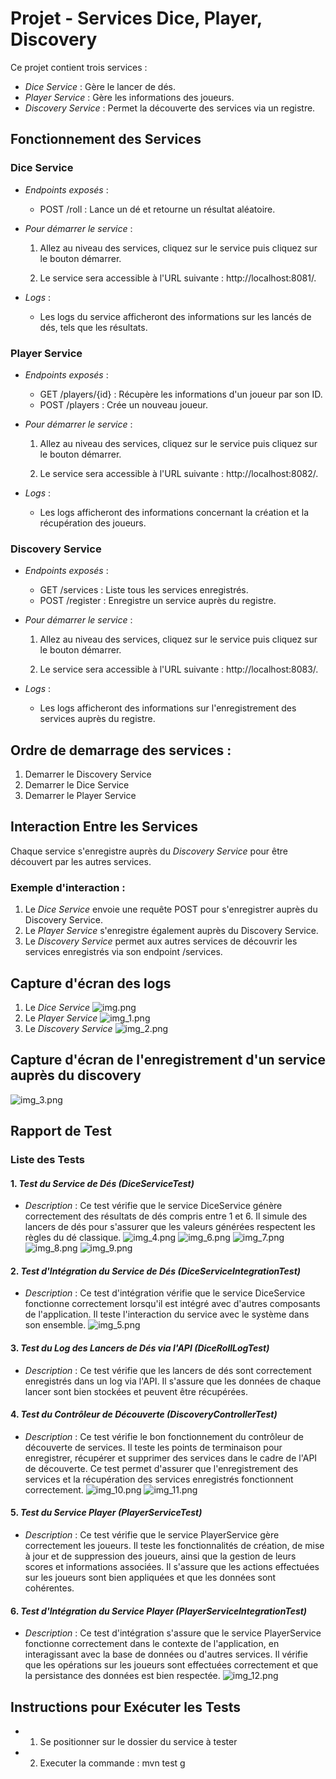 # Projet - Services Dice, Player, Discovery

Ce projet contient trois services :
- *Dice Service* : Gère le lancer de dés.
- *Player Service* : Gère les informations des joueurs.
- *Discovery Service* : Permet la découverte des services via un registre.

## Fonctionnement des Services

### Dice Service
- *Endpoints exposés* :
    - POST /roll : Lance un dé et retourne un résultat aléatoire.

- *Pour démarrer le service* :
    1. Allez au niveau des services, cliquez sur le service puis cliquez sur le bouton démarrer.

    2. Le service sera accessible à l'URL suivante : http://localhost:8081/.

- *Logs* :
    - Les logs du service afficheront des informations sur les lancés de dés, tels que les résultats.

### Player Service
- *Endpoints exposés* :
    - GET /players/{id} : Récupère les informations d'un joueur par son ID.
    - POST /players : Crée un nouveau joueur.

- *Pour démarrer le service* :
    1. Allez au niveau des services, cliquez sur le service puis cliquez sur le bouton démarrer.

    2. Le service sera accessible à l'URL suivante : http://localhost:8082/.

- *Logs* :
    - Les logs afficheront des informations concernant la création et la récupération des joueurs.

### Discovery Service
- *Endpoints exposés* :
    - GET /services : Liste tous les services enregistrés.
    - POST /register : Enregistre un service auprès du registre.

- *Pour démarrer le service* :
    1. Allez au niveau des services, cliquez sur le service puis cliquez sur le bouton démarrer.

    2. Le service sera accessible à l'URL suivante : http://localhost:8083/.

- *Logs* :
    - Les logs afficheront des informations sur l'enregistrement des services auprès du registre.

## Ordre de demarrage des services : 

1. Demarrer le Discovery Service 
2. Demarrer le Dice Service 
3. Demarrer le Player Service 

## Interaction Entre les Services

Chaque service s'enregistre auprès du *Discovery Service* pour être découvert par les autres services.

### Exemple d'interaction :
1. Le *Dice Service* envoie une requête POST pour s'enregistrer auprès du Discovery Service.
2. Le *Player Service* s'enregistre également auprès du Discovery Service.
3. Le *Discovery Service* permet aux autres services de découvrir les services enregistrés via son endpoint /services.

## Capture d'écran des logs

1. Le *Dice Service* 
![img.png](img.png)
2. Le *Player Service* 
![img_1.png](img_1.png)
3. Le *Discovery Service*
![img_2.png](img_2.png)

## Capture d'écran de l'enregistrement d'un service auprès du discovery
![img_3.png](img_3.png)

## Rapport de Test
### Liste des Tests
#### 1. *Test du Service de Dés (DiceServiceTest)*
- *Description* : Ce test vérifie que le service DiceService génère correctement des résultats de dés compris entre 1 et 6. Il simule des lancers de dés pour s'assurer que les valeurs générées respectent les règles du dé classique.
![img_4.png](img_4.png)
![img_6.png](img_6.png)
![img_7.png](img_7.png)
![img_8.png](img_8.png)
![img_9.png](img_9.png)
#### 2. *Test d'Intégration du Service de Dés (DiceServiceIntegrationTest)*
- *Description* : Ce test d'intégration vérifie que le service DiceService fonctionne correctement lorsqu'il est intégré avec d'autres composants de l'application. Il teste l'interaction du service avec le système dans son ensemble.
![img_5.png](img_5.png)
#### 3. *Test du Log des Lancers de Dés via l'API (DiceRollLogTest)*
- *Description* : Ce test vérifie que les lancers de dés sont correctement enregistrés dans un log via l'API. Il s'assure que les données de chaque lancer sont bien stockées et peuvent être récupérées.

#### 4. *Test du Contrôleur de Découverte (DiscoveryControllerTest)*
- *Description* : Ce test vérifie le bon fonctionnement du contrôleur de découverte de services. Il teste les points de terminaison pour enregistrer, récupérer et supprimer des services dans le cadre de l'API de découverte. Ce test permet d'assurer que l'enregistrement des services et la récupération des services enregistrés fonctionnent correctement.
![img_10.png](img_10.png)
![img_11.png](img_11.png)

#### 5. *Test du Service Player (PlayerServiceTest)*
- *Description* : Ce test vérifie que le service PlayerService gère correctement les joueurs. Il teste les fonctionnalités de création, de mise à jour et de suppression des joueurs, ainsi que la gestion de leurs scores et informations associées. Il s'assure que les actions effectuées sur les joueurs sont bien appliquées et que les données sont cohérentes.
#### 6. *Test d'Intégration du Service Player (PlayerServiceIntegrationTest)*
- *Description* : Ce test d'intégration s'assure que le service PlayerService fonctionne correctement dans le contexte de l'application, en interagissant avec la base de données ou d'autres services. Il vérifie que les opérations sur les joueurs sont effectuées correctement et que la persistance des données est bien respectée.
  ![img_12.png](img_12.png)
## Instructions pour Exécuter les Tests
- 1. Se positionner sur le dossier du service à tester
- 2. Executer la commande : mvn test
g

